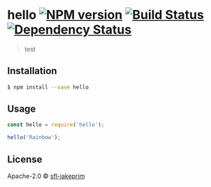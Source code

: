 # hello [![NPM version][npm-image]][npm-url] [![Build Status][travis-image]][travis-url] [![Dependency Status][daviddm-image]][daviddm-url]
> test

## Installation

```sh
$ npm install --save hello
```

## Usage

```js
const hello = require('hello');

hello('Rainbow');
```
## License

Apache-2.0 © [sfl-jakeprim](test)


[npm-image]: https://badge.fury.io/js/hello.svg
[npm-url]: https://npmjs.org/package/hello
[travis-image]: https://travis-ci.com//hello.svg?branch=master
[travis-url]: https://travis-ci.com//hello
[daviddm-image]: https://david-dm.org//hello.svg?theme=shields.io
[daviddm-url]: https://david-dm.org//hello
